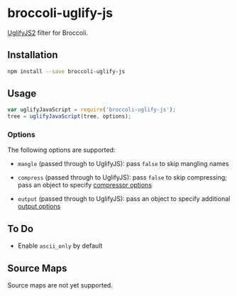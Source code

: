 # broccoli-uglify-js

[UglifyJS2](https://github.com/mishoo/UglifyJS2) filter for Broccoli.

## Installation

```bash
npm install --save broccoli-uglify-js
```

## Usage

```js
var uglifyJavaScript = require('broccoli-uglify-js');
tree = uglifyJavaScript(tree, options);
```

### Options

The following options are supported:

* `mangle` (passed through to UglifyJS): pass `false` to skip mangling names

* `compress` (passed through to UglifyJS): pass `false` to skip compressing;
  pass an object to specify [compressor
  options](http://lisperator.net/uglifyjs/compress)

* `output` (passed through to UglifyJS): pass an object to specify additional
  [output options](http://lisperator.net/uglifyjs/codegen)

## To Do

* Enable `ascii_only` by default

## Source Maps

Source maps are not yet supported.
